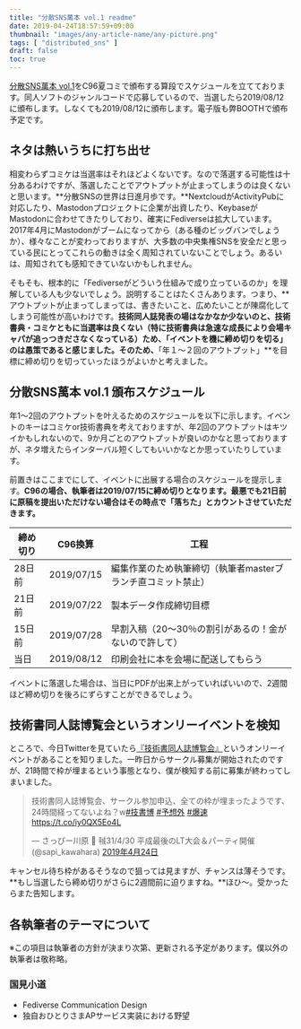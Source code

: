 ```yaml
---
title: "分散SNS萬本 vol.1 readme"
date: 2019-04-24T18:57:59+09:00
thumbnail: "images/any-article-name/any-picture.png"
tags: [ "distributed_sns" ]
draft: false
toc: true
---
```


[分散SNS萬本 vol.1](https://connpass.com/event/115011/)をC96夏コミで頒布する算段でスケジュールを立てております。同人ソフトのジャンルコードで応募しているので、当選したら2019/08/12に頒布します。しなくても2019/08/12に頒布します。電子版も弊BOOTHで頒布予定です。

## ネタは熱いうちに打ち出せ

相変わらずコミケは当選率はそれほどよくないです。なので落選する可能性は十分あるわけですが、落選したことでアウトプットが止まってしまうのは良くないと思います。**分散SNSの世界は日進月歩です。**NextcloudがActivityPubに対応したり、Mastodonプロジェクトに企業が出資したり、KeybaseがMastodonに合わせてきたりしており、確実にFediverseは拡大しています。2017年4月にMastodonがブームになってから（ある種のビッグバンでしょうか）、様々なことが変わっておりますが、大多数の中央集権SNSを安全だと思っている民にとってこれらの動きは全く周知されていないことでしょう。あるいは、周知されても感知できていないかもしれません。

そもそも、根本的に「Fediverseがどういう仕組みで成り立っているのか」を理解している人も少ないでしょう。説明することはたくさんあります。つまり、**アウトプットが止まってしまっては、書きたいこと、広めたいことが陳腐化してしまう可能性が高いわけです。**技術同人誌発表の場はなかなか少ないのと、技術書典・コミケともに当選率は良くない（特に技術書典は急速な成長により会場キャパが追っつきださなくなっている）ため、「イベントを機に締め切りを切る」のは愚策であると感じました。そのため、**「年１～２回のアウトプット」**を目標に締め切りを切っていったほうがよいかと考えました。

## 分散SNS萬本 vol.1 頒布スケジュール

年1～2回のアウトプットを叶えるためのスケジュールを以下に示します。イベントのキーはコミケor技術書典を考えておりますが、年2回のアウトプットはキツイかもしれないので、9か月ごとのアウトプットが良いのかなと思っておりますが、ネタ増えたらインターバル短くしてもいいかなとか思っていたりしています。

前置きはここまでにして、イベントに出展する場合のスケジュールを提示します。**C96の場合、執筆者は2019/07/15に締め切りとなります。最悪でも21日前に原稿を提出いただけない場合はその時点で「落ちた」とカウントさせていただきます。**

| 締め切り | C96換算    | 工程                                                         |
| -------- | ---------- | ------------------------------------------------------------ |
| 28日前   | 2019/07/15 | 編集作業のため執筆締切（執筆者masterブランチ直コミット禁止） |
| 21日前   | 2019/07/22 | 製本データ作成締切目標                                       |
| 15日前   | 2019/07/28 | 早割入稿（20～30％の割引があるの！金がないので許して）       |
| 当日     | 2019/08/12 | 印刷会社に本を会場に配送してもらう                           |

イベントに落選した場合は、当日にPDFが出来上がっていればいいので、2週間ほど締め切りを後ろにずらすことができるでしょう。

## 技術書同人誌博覧会というオンリーイベントを検知

ところで、今日Twitterを見ていたら[『技術書同人誌博覧会』](https://gishohaku.dev/)というオンリーイベントがあることを知りました。一昨日からサークル募集が開始されたのですが、21時間で枠が埋まるという事態となり、僕が検知する前に募集が終わってしまいました。

<blockquote class="twitter-tweet" data-lang="ja"><p lang="ja" dir="ltr">技術書同人誌博覧会、サークル参加申込、全ての枠が埋まったようです、24時間経ってないよね？w<a href="https://twitter.com/hashtag/%E6%8A%80%E6%9B%B8%E5%8D%9A?src=hash&amp;ref_src=twsrc%5Etfw">#技書博</a>  <a href="https://twitter.com/hashtag/%E4%BA%88%E6%83%B3%E5%A4%96?src=hash&amp;ref_src=twsrc%5Etfw">#予想外</a>  <a href="https://twitter.com/hashtag/%E7%88%86%E9%80%9F?src=hash&amp;ref_src=twsrc%5Etfw">#爆速</a> <a href="https://t.co/iy0QX5Eo4L">https://t.co/iy0QX5Eo4L</a></p>&mdash; さっぴー川原 🍶 ㍻31/4/30 平成最後のLT大会＆パーティ開催 (@sapi_kawahara) <a href="https://twitter.com/sapi_kawahara/status/1120902018791395329?ref_src=twsrc%5Etfw">2019年4月24日</a></blockquote>
<script async src="https://platform.twitter.com/widgets.js" charset="utf-8"></script>

キャンセル待ち枠があるそうなので狙っては見ますが、チャンスは薄そうです。**もし当選したら締め切りがさらに2週間前に迫りますね。**ほひ～。受かったらまた告知します。

## 各執筆者のテーマについて

※この項目は執筆者の方針が決まり次第、更新される予定があります。僕以外の執筆者は敬称略。

### 国見小道

- Fediverse Communication Design
- 独自おひとりさまAPサービス実装における野望